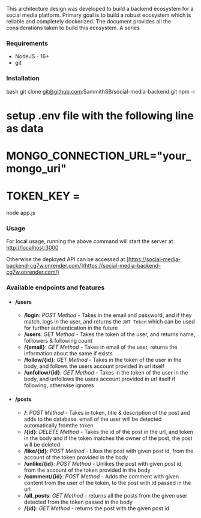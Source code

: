 This architecture design was developed to build a backend ecosystem for a social media platform. Primary goal is to build a robust ecosystem which is reliable and completely dockerized. The document provides all the considerations taken to build this ecosystem. A series 

### Requirements
- NodeJS - 16+
- git

### Installation
bash
git clone git@github.com:SammithSB/social-media-backend.git
npm -i
# setup .env file with the following line as data
# MONGO_CONNECTION_URL="your_mongo_uri"
# TOKEN_KEY = <insert custom token here>
node app.js


### Usage
For local usage, running the above command will start the server at [http://localhost:3000](http://localhost:3000)

Otherwise the deployed API can be accessed at [https://social-media-backend-cg7w.onrender.com/](https://social-media-backend-cg7w.onrender.com/)

### Available endpoints and features
- #### /users 
	- **/login**: _POST Method_ - Takes in the email and password, and if they match, logs in the user, and returns the `JWT Token` which can be used for further authentication in the future
	- **/users**: _GET Method_ - Takes the token of the user, and returns name, folllowers & following count
	- **/{email}**: _GET Method_ - Takes in email of the user, returns the information about the same if exists
	- **/follow/{id}**: _GET Method_ - Takes in the token of the user in the body, and follows the users account provided in url itself
	- **/unfollow/{id}**: _GET Method_ - Takes in the token of the user in the body, and unfollows the users account provided in url itself if following, otherwise ignores
- #### /posts
	- **/**: _POST Method_ - Takes in token, title & description of the post and adds to the database. email of the user will be detected automatically fromthe token
	- **/{id}**: _DELETE Method_ - Takes the id of the post in the url, and token in the body and if the token matches the owner of the post, the post will be deleted
	- **/like/{id}**: _POST Method_ - Likes the post with given post id, from the account of the token provided in the body
	- **/unlike/{id}**: _POST Method_ - Unlikes the post with given post id, from the account of the token provided in the body
	- **/comment/{id}**: _POST Method_ - Adds the comment with given content from the user of the token, to the post with id passed in the url
	- **/all_posts**: _GET Method_ - returns all the posts from the given user detected from the token passed in the body
	- **/{id}**: _GET Method_ - returns the post with the given post id